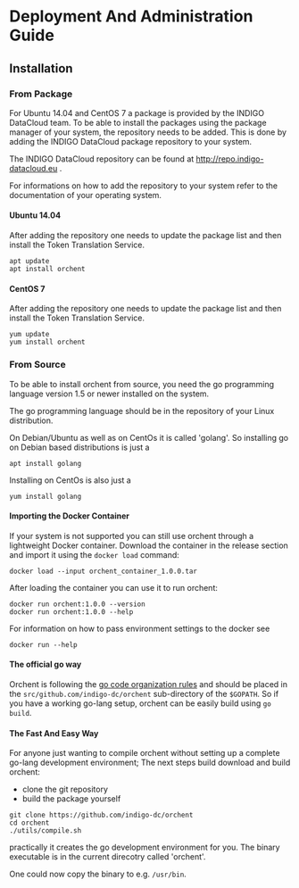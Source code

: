 # Deployment And Administration Guide
## Installation
### From Package
For Ubuntu 14.04 and CentOS 7 a package is provided by the INDIGO DataCloud
team.
To be able to install the packages using the package manager of your system, the
repository needs to be added. This is done by adding the INDIGO DataCloud
package repository to your system.

The INDIGO DataCloud repository can be found at http://repo.indigo-datacloud.eu .


For informations on how to add the repository to your system refer to the
documentation of your operating system.

#### Ubuntu 14.04
After adding the repository one needs to update the package list and then install
the Token Translation Service.
```
apt update
apt install orchent
```

#### CentOS 7
After adding the repository one needs to update the package list and then install
the Token Translation Service.
```
yum update
yum install orchent
```

### From Source
To be able to install orchent from source, you need the go programming language
version 1.5 or newer installed on the system.

The go programming language should be in the repository of your Linux distribution.

On Debian/Ubuntu as well as on CentOs it is called 'golang'.
So installing go on Debian based distributions is just a
```
apt install golang
```

Installing on CentOs is also just a
```
yum install golang
```

#### Importing the Docker Container
If your system is not supported you can still use orchent through a lightweight Docker container.
Download the container in the release section and import it using the `docker load` command:
```
docker load --input orchent_container_1.0.0.tar
```

After loading the container you can use it to run orchent:
```
docker run orchent:1.0.0 --version
docker run orchent:1.0.0 --help
```

For information on how to pass environment settings to the docker see
```
docker run --help
```

#### The official go way
Orchent is following the
[go code organization rules](https://golang.org/doc/code.html#Organization)
and should be placed in the `src/github.com/indigo-dc/orchent` sub-directory
of the `$GOPATH`. So if you have a working go-lang setup, orchent can be easily
build using `go build`.

#### The Fast And Easy Way
For anyone just wanting to compile orchent without setting up a complete go-lang development
environment; The next steps build download and build orchent:
- clone the git repository
- build the package yourself
```
git clone https://github.com/indigo-dc/orchent
cd orchent
./utils/compile.sh
```
practically it creates the go development environment for you.
The binary executable is in the current direcotry called 'orchent'.

One could now copy the binary to e.g. `/usr/bin`.
